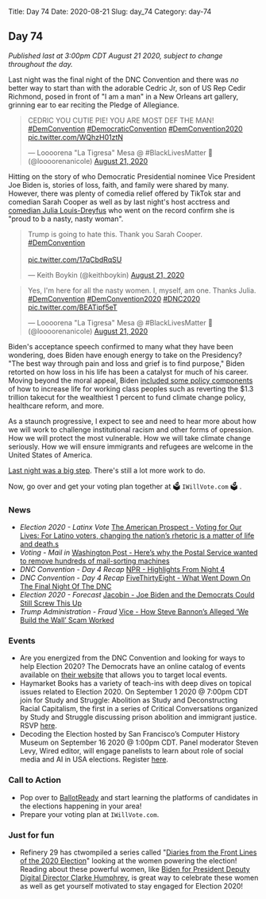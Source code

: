 Title: Day 74
Date: 2020-08-21
Slug: day_74
Category: day-74

## Day 74   

_Published last at 3:00pm CDT August 21 2020, subject to change throughout the day._

Last night was the final night of the DNC Convention and there was *no* better way to start than with the adorable Cedric Jr, son of US Rep Cedir Richmond, posed in front of "I am a man" in a New Orleans art gallery, grinning ear to ear reciting the Pledge of Allegiance.

<blockquote class="twitter-tweet"><p lang="en" dir="ltr">CEDRIC YOU CUTIE PIE! YOU ARE MOST DEF THE MAN! <a href="https://twitter.com/hashtag/DemConvention?src=hash&amp;ref_src=twsrc%5Etfw">#DemConvention</a> <a href="https://twitter.com/hashtag/DemocraticConvention?src=hash&amp;ref_src=twsrc%5Etfw">#DemocraticConvention</a> <a href="https://twitter.com/hashtag/DemConvention2020?src=hash&amp;ref_src=twsrc%5Etfw">#DemConvention2020</a> <a href="https://t.co/WQhzH01ztN">pic.twitter.com/WQhzH01ztN</a></p>&mdash; Loooorena &quot;La Tigresa&quot; Mesa @ #BlackLivesMatter 🖤 (@loooorenanicole) <a href="https://twitter.com/loooorenanicole/status/1296616006312439809?ref_src=twsrc%5Etfw">August 21, 2020</a></blockquote> <script async src="https://platform.twitter.com/widgets.js" charset="utf-8"></script> 

Hitting on the story of who Democratic Presidential nominee Vice President Joe Biden is, stories of loss, faith, and family were shared by many. However, there was plenty of comedia relief offered by TikTok star and comedian Sarah Cooper as well as by last night's host acctress and [comedian Julia Louis-Dreyfus](https://www.independent.co.uk/news/world/americas/us-election/julia-louis-dreyfus-dnc-speech-trump-joe-biden-2020-election-veep-a9681146.html) who went on the record confirm she is "proud to b a nasty, nasty woman".

<blockquote class="twitter-tweet"><p lang="en" dir="ltr">Trump is going to hate this. Thank you Sarah Cooper. <a href="https://twitter.com/hashtag/DemConvention?src=hash&amp;ref_src=twsrc%5Etfw">#DemConvention</a> <br><br> <a href="https://t.co/17qCbdRqSU">pic.twitter.com/17qCbdRqSU</a></p>&mdash; Keith Boykin (@keithboykin) <a href="https://twitter.com/keithboykin/status/1296624666832969729?ref_src=twsrc%5Etfw">August 21, 2020</a></blockquote> <script async src="https://platform.twitter.com/widgets.js" charset="utf-8"></script> 

<blockquote class="twitter-tweet"><p lang="en" dir="ltr">Yes, I&#39;m here for all the nasty women. I, myself, am one. Thanks Julia. <a href="https://twitter.com/hashtag/DemConvention?src=hash&amp;ref_src=twsrc%5Etfw">#DemConvention</a> <a href="https://twitter.com/hashtag/DemConvention2020?src=hash&amp;ref_src=twsrc%5Etfw">#DemConvention2020</a> <a href="https://twitter.com/hashtag/DNC2020?src=hash&amp;ref_src=twsrc%5Etfw">#DNC2020</a> <a href="https://t.co/BEATipf5eT">pic.twitter.com/BEATipf5eT</a></p>&mdash; Loooorena &quot;La Tigresa&quot; Mesa @ #BlackLivesMatter 🖤 (@loooorenanicole) <a href="https://twitter.com/loooorenanicole/status/1296621977390714881?ref_src=twsrc%5Etfw">August 21, 2020</a></blockquote> <script async src="https://platform.twitter.com/widgets.js" charset="utf-8"></script> 

Biden's acceptance speech confirmed to many what they have been wondering, does Biden have enough energy to take on the Presidency? "The best way through pain and loss and grief is to find purpose," Biden retorted on how loss in his life has been a catalyst for much of his career. Moving beyond the moral appeal, Biden [included some policy components](https://www.cnn.com/2020/08/20/politics/biden-dnc-speech-transcript/index.html) of how to increase life for working class peoples such as reverting the $1.3 trillion takecut for the wealthiest 1 percent to fund climate change policy, healthcare reform, and more. 

As a staunch progressive, I expect to see and need to hear more about how we will work to challenge institutional racism and other forms of opression. How we will protect the most vulnerable. How we will take climate change seriously. How we will ensure immigrants and refugees are welcome in the United States of America.

[Last night was a big step](https://www.nytimes.com/2020/08/21/opinion/joe-biden-speech.html). There's still a lot more work to do.

Now, go over and get your voting plan together at 🗳️ `IWillVote.com` 🗳️ .


### News

- *Election 2020 - Latinx Vote* [The American Prospect - Voting for Our Lives: For Latino voters, changing the nation’s rhetoric is a matter of life and death.s](https://prospect.org/politics/voting-for-our-lives-biden-latino-voters-democratic-convention/)
- *Voting - Mail in* [Washington Post - Here’s why the Postal Service wanted to remove hundreds of mail-sorting machines](https://www.washingtonpost.com/business/2020/08/20/postal-service-mail-sorters-removals/)
- *DNC Convention - Day 4 Recap* [NPR - Highlights From Night 4](https://apps.npr.org/liveblogs/20200820-dnc/)
- *DNC Convention - Day 4 Recap* [FiveThirtyEight - What Went Down On The Final Night Of The DNC](https://fivethirtyeight.com/live-blog/dnc-convention-biden-2020-election/)
- *Election 2020 - Forecast* [Jacobin - Joe Biden and the Democrats Could Still Screw This Up](https://jacobinmag.com/2020/08/joe-biden-donald-trump-polls-dnc-convention)
- *Trump Administration - Fraud* [Vice - How Steve Bannon’s Alleged ‘We Build the Wall’ Scam Worked](https://www.vice.com/en_us/article/n7w54d/how-steve-bannons-alleged-we-build-the-wall-scam-worked)

### Events

- Are you energized from the DNC Convention and looking for ways to help Election 2020? The Democrats have an online catalog of events available on [their website](https://events.democrats.org/) that allows you to target local events.
- Haymarket Books has a variety of teach-ins with deep dives on topical issues related to Election 2020. On September 1 2020 @ 7:00pm CDT join for Study and Struggle: Abolition as Study and Deconstructing Racial Capitalism, the first in a series of Critical Conversations organized by Study and Struggle discussing prison abolition and immigrant justice. RSVP [here](https://www.haymarketbooks.org/events/174-study-and-struggle-abolition-as-study-and-deconstructing-racial-capitalism).
- Decoding the Election hosted by San Francisco’s Computer History Museum on September 16 2020 @ 1:00pm CDT. Panel moderator Steven Levy, Wired editor, will engage panelists to learn about role of social media and AI in USA elections. Register [here](https://www.eventbrite.com/e/decoding-the-election-tickets-116013187567?aff=ebdssbonlinesearch).

### Call to Action

- Pop over to [BallotReady](https://www.ballotready.org/) and start learning the platforms of candidates in the elections happening in your area! 
- Prepare your voting plan at `IWillVote.com`.

### Just for fun

- Refinery 29 has ctwompiled a series called "[Diaries from the Front Lines of the 2020 Election](https://www.refinery29.com/en-us/2020/05/9749567/jess-morales-rocketto-political-director-diary-coronavirus)" looking at the women powering the election! Reading about these powerful women,  like [Biden for President Deputy Digital Director Clarke Humphrey](https://www.refinery29.com/en-us/2020/08/9970071/dnc-joe-biden-campaign-online-fundraising-director-clarke-humphrey-diary), is great way to celebrate these women as well as get yourself motivated to stay engaged for Election 2020!